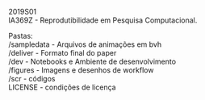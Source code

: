 2019S01  
IA369Z - Reprodutibilidade em Pesquisa Computacional.  

Pastas:  
/sampledata - Arquivos de animações em bvh  
/deliver - Formato final do paper  
/dev - Notebooks e Ambiente de desenvolvimento  
/figures - Imagens e desenhos de workflow  
/scr - códigos  
LICENSE - condições de licença  
